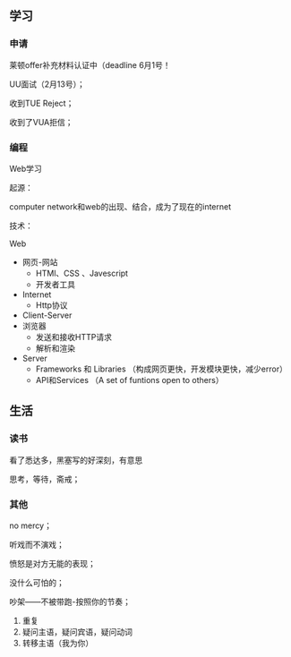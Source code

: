 ## 学习
### 申请
莱顿offer补充材料认证中（deadline 6月1号！

UU面试（2月13号）；

收到TUE Reject；

收到了VUA拒信；

### 编程
Web学习

起源：

computer network和web的出现、结合，成为了现在的internet

技术：

Web

  - 网页-网站
      - HTMl、CSS 、Javescript
      - 开发者工具
  - Internet
    - Http协议
  - Client-Server
  - 浏览器
    - 发送和接收HTTP请求
    - 解析和渲染
  - Server
    - Frameworks 和 Libraries （构成网页更快，开发模块更快，减少error）
    - API和Services （A set of funtions open to others）




## 生活
### 读书
看了悉达多，黑塞写的好深刻，有意思

思考，等待，斋戒；

### 其他
no mercy；

听戏而不演戏；

愤怒是对方无能的表现；

没什么可怕的；

吵架——不被带跑-按照你的节奏；

1. 重复
2. 疑问主语，疑问宾语，疑问动词
3. 转移主语（我为你）
